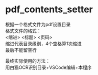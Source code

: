 # pdf_contents_setter
根据一个格式文件为pdf设置目录  
格式文件的格式：  
<缩进> <标题> <页码>  
缩进代表目录级别，4个空格算1次缩进  
最后不能留空行  

最终实际使用的方法：  
用白猫OCR识别目录+VSCode编辑+本程序  

